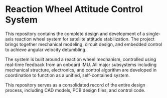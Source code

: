 # Reaction Wheel Attitude Control System

This repository contains the complete design and development of a single-axis reaction wheel system for satellite attitude stabilization. The project brings together mechanical modeling, circuit design, and embedded control to achieve angular velocity detumbling.

The system is built around a reaction wheel mechanism, controlled using real-time feedback from an onboard IMU. All major subsystems including mechanical structure, electronics, and control algorithm are developed in coordination to function as a unified, self-contained system.

This repository serves as a consolidated record of the entire design process, including CAD models, PCB design files, and control code.
